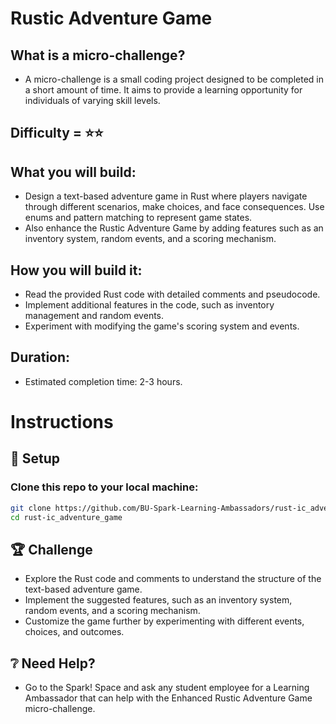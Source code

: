 # Rustic Adventure Game

## What is a micro-challenge?
- A micro-challenge is a small coding project designed to be completed in a short amount of time. It aims to provide a learning opportunity for individuals of varying skill levels.

## Difficulty = ⭐️⭐️

## What you will build:
- Design a text-based adventure game in Rust where players navigate through different scenarios, make choices, and face consequences. Use enums and pattern matching to represent game states.
- Also enhance the Rustic Adventure Game by adding features such as an inventory system, random events, and a scoring mechanism.

## How you will build it:
- Read the provided Rust code with detailed comments and pseudocode.
- Implement additional features in the code, such as inventory management and random events.
- Experiment with modifying the game's scoring system and events.

## Duration:
- Estimated completion time: 2-3 hours.

# Instructions
## 🚀 Setup

### Clone this repo to your local machine:
```bash
git clone https://github.com/BU-Spark-Learning-Ambassadors/rust-ic_adventures_instructions.git
cd rust-ic_adventure_game
```

## 🏆 Challenge
- Explore the Rust code and comments to understand the structure of the text-based adventure game.
- Implement the suggested features, such as an inventory system, random events, and a scoring mechanism.
- Customize the game further by experimenting with different events, choices, and outcomes.

## ❔ Need Help?
- Go to the Spark! Space and ask any student employee for a Learning Ambassador that can help with the Enhanced Rustic Adventure Game micro-challenge.
